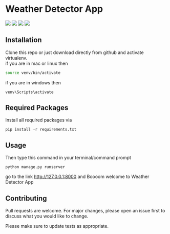 # Weather Detector App

<img src="https://img.shields.io/badge/build-passing-success"> <img src="https://img.shields.io/badge/Python-3.8.10-blueviolet"> <img src="https://img.shields.io/badge/Django-3.2.6-blue">  <img src="https://img.shields.io/badge/OpenWeatherAPI-red">




## Installation

Clone this repo or just download directly from github and activate virtualenv.<br> 
if you are in mac or linux then

```bash
source venv/bin/activate
```
if you are in windows then
```
venv\Scripts\activate
```
## Required Packages

Install all required packages via
```
pip install -r requirements.txt
```
## Usage

Then type this command in your terminal/command prompt
```
python manage.py runserver
```
go to the link http://127.0.0.1:8000 and Boooom welcome to Weather Detector App

## Contributing
Pull requests are welcome. For major changes, please open an issue first to discuss what you would like to change.

Please make sure to update tests as appropriate.

